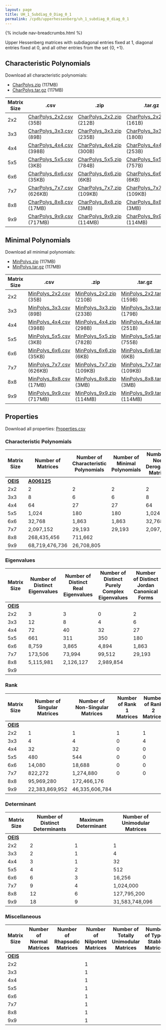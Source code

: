 ```yaml
---
layout: page
title: UH_1_Subdiag_0_Diag_0_1
permalink: /cpdb/upperhessenberg/uh_1_subdiag_0_diag_0_1
---
```


{% include nav-breadcrumbs.html %}

Upper Hessenberg matrices with subdiagonal entries fixed at 1, diagonal entries fixed at 0, and all other entries from the set {0, +1}.

## Characteristic Polynomials

Download all characteristic polynomials:
- <a href="http://cpdb.bohemianmatrices.com/UpperHessenberg/UH_1_Subdiag_0_Diag_0_1/Data/CharPolys.zip">CharPolys.zip</a> (117MB)
- <a href="http://cpdb.bohemianmatrices.com/UpperHessenberg/UH_1_Subdiag_0_Diag_0_1/Data/CharPolys.tar.gz">CharPolys.tar.gz</a> (117MB)

| Matrix Size | .csv | .zip | .tar.gz |
| --- | --- | --- | --- |
| 2x2 | <a href="http://cpdb.bohemianmatrices.com/UpperHessenberg/UH_1_Subdiag_0_Diag_0_1/Data/CharPolys_2x2.csv">CharPolys_2x2.csv</a> (35B)| <a href="http://cpdb.bohemianmatrices.com/UpperHessenberg/UH_1_Subdiag_0_Diag_0_1/Data/CharPolys_2x2.zip">CharPolys_2x2.zip</a> (212B)| <a href="http://cpdb.bohemianmatrices.com/UpperHessenberg/UH_1_Subdiag_0_Diag_0_1/Data/CharPolys_2x2.tar.gz">CharPolys_2x2.tar.gz</a> (161B) |
| 3x3 | <a href="http://cpdb.bohemianmatrices.com/UpperHessenberg/UH_1_Subdiag_0_Diag_0_1/Data/CharPolys_3x3.csv">CharPolys_3x3.csv</a> (89B)| <a href="http://cpdb.bohemianmatrices.com/UpperHessenberg/UH_1_Subdiag_0_Diag_0_1/Data/CharPolys_3x3.zip">CharPolys_3x3.zip</a> (235B)| <a href="http://cpdb.bohemianmatrices.com/UpperHessenberg/UH_1_Subdiag_0_Diag_0_1/Data/CharPolys_3x3.tar.gz">CharPolys_3x3.tar.gz</a> (180B) |
| 4x4 | <a href="http://cpdb.bohemianmatrices.com/UpperHessenberg/UH_1_Subdiag_0_Diag_0_1/Data/CharPolys_4x4.csv">CharPolys_4x4.csv</a> (398B)| <a href="http://cpdb.bohemianmatrices.com/UpperHessenberg/UH_1_Subdiag_0_Diag_0_1/Data/CharPolys_4x4.zip">CharPolys_4x4.zip</a> (300B)| <a href="http://cpdb.bohemianmatrices.com/UpperHessenberg/UH_1_Subdiag_0_Diag_0_1/Data/CharPolys_4x4.tar.gz">CharPolys_4x4.tar.gz</a> (253B) |
| 5x5 | <a href="http://cpdb.bohemianmatrices.com/UpperHessenberg/UH_1_Subdiag_0_Diag_0_1/Data/CharPolys_5x5.csv">CharPolys_5x5.csv</a> (3KB)| <a href="http://cpdb.bohemianmatrices.com/UpperHessenberg/UH_1_Subdiag_0_Diag_0_1/Data/CharPolys_5x5.zip">CharPolys_5x5.zip</a> (784B)| <a href="http://cpdb.bohemianmatrices.com/UpperHessenberg/UH_1_Subdiag_0_Diag_0_1/Data/CharPolys_5x5.tar.gz">CharPolys_5x5.tar.gz</a> (757B) |
| 6x6 | <a href="http://cpdb.bohemianmatrices.com/UpperHessenberg/UH_1_Subdiag_0_Diag_0_1/Data/CharPolys_6x6.csv">CharPolys_6x6.csv</a> (35KB)| <a href="http://cpdb.bohemianmatrices.com/UpperHessenberg/UH_1_Subdiag_0_Diag_0_1/Data/CharPolys_6x6.zip">CharPolys_6x6.zip</a> (6KB)| <a href="http://cpdb.bohemianmatrices.com/UpperHessenberg/UH_1_Subdiag_0_Diag_0_1/Data/CharPolys_6x6.tar.gz">CharPolys_6x6.tar.gz</a> (6KB) |
| 7x7 | <a href="http://cpdb.bohemianmatrices.com/UpperHessenberg/UH_1_Subdiag_0_Diag_0_1/Data/CharPolys_7x7.csv">CharPolys_7x7.csv</a> (626KB)| <a href="http://cpdb.bohemianmatrices.com/UpperHessenberg/UH_1_Subdiag_0_Diag_0_1/Data/CharPolys_7x7.zip">CharPolys_7x7.zip</a> (109KB)| <a href="http://cpdb.bohemianmatrices.com/UpperHessenberg/UH_1_Subdiag_0_Diag_0_1/Data/CharPolys_7x7.tar.gz">CharPolys_7x7.tar.gz</a> (109KB) |
| 8x8 | <a href="http://cpdb.bohemianmatrices.com/UpperHessenberg/UH_1_Subdiag_0_Diag_0_1/Data/CharPolys_8x8.csv">CharPolys_8x8.csv</a> (17MB)| <a href="http://cpdb.bohemianmatrices.com/UpperHessenberg/UH_1_Subdiag_0_Diag_0_1/Data/CharPolys_8x8.zip">CharPolys_8x8.zip</a> (3MB)| <a href="http://cpdb.bohemianmatrices.com/UpperHessenberg/UH_1_Subdiag_0_Diag_0_1/Data/CharPolys_8x8.tar.gz">CharPolys_8x8.tar.gz</a> (3MB) |
| 9x9 | <a href="http://cpdb.bohemianmatrices.com/UpperHessenberg/UH_1_Subdiag_0_Diag_0_1/Data/CharPolys_9x9.csv">CharPolys_9x9.csv</a> (717MB)| <a href="http://cpdb.bohemianmatrices.com/UpperHessenberg/UH_1_Subdiag_0_Diag_0_1/Data/CharPolys_9x9.zip">CharPolys_9x9.zip</a> (114MB)| <a href="http://cpdb.bohemianmatrices.com/UpperHessenberg/UH_1_Subdiag_0_Diag_0_1/Data/CharPolys_9x9.tar.gz">CharPolys_9x9.tar.gz</a> (114MB) |

## Minimal Polynomials

Download all minimal polynomials:
- <a href="http://cpdb.bohemianmatrices.com/UpperHessenberg/UH_1_Subdiag_0_Diag_0_1/Data/MinPolys.zip">MinPolys.zip</a> (117MB)
- <a href="http://cpdb.bohemianmatrices.com/UpperHessenberg/UH_1_Subdiag_0_Diag_0_1/Data/MinPolys.tar.gz">MinPolys.tar.gz</a> (117MB)

| Matrix Size | .csv | .zip | .tar.gz |
| --- | --- | --- | --- |
| 2x2 | <a href="http://cpdb.bohemianmatrices.com/UpperHessenberg/UH_1_Subdiag_0_Diag_0_1/Data/MinPolys_2x2.csv">MinPolys_2x2.csv</a> (35B)| <a href="http://cpdb.bohemianmatrices.com/UpperHessenberg/UH_1_Subdiag_0_Diag_0_1/Data/MinPolys_2x2.zip">MinPolys_2x2.zip</a> (210B)| <a href="http://cpdb.bohemianmatrices.com/UpperHessenberg/UH_1_Subdiag_0_Diag_0_1/Data/MinPolys_2x2.tar.gz">MinPolys_2x2.tar.gz</a> (159B) |
| 3x3 | <a href="http://cpdb.bohemianmatrices.com/UpperHessenberg/UH_1_Subdiag_0_Diag_0_1/Data/MinPolys_3x3.csv">MinPolys_3x3.csv</a> (89B)| <a href="http://cpdb.bohemianmatrices.com/UpperHessenberg/UH_1_Subdiag_0_Diag_0_1/Data/MinPolys_3x3.zip">MinPolys_3x3.zip</a> (233B)| <a href="http://cpdb.bohemianmatrices.com/UpperHessenberg/UH_1_Subdiag_0_Diag_0_1/Data/MinPolys_3x3.tar.gz">MinPolys_3x3.tar.gz</a> (179B) |
| 4x4 | <a href="http://cpdb.bohemianmatrices.com/UpperHessenberg/UH_1_Subdiag_0_Diag_0_1/Data/MinPolys_4x4.csv">MinPolys_4x4.csv</a> (398B)| <a href="http://cpdb.bohemianmatrices.com/UpperHessenberg/UH_1_Subdiag_0_Diag_0_1/Data/MinPolys_4x4.zip">MinPolys_4x4.zip</a> (298B)| <a href="http://cpdb.bohemianmatrices.com/UpperHessenberg/UH_1_Subdiag_0_Diag_0_1/Data/MinPolys_4x4.tar.gz">MinPolys_4x4.tar.gz</a> (251B) |
| 5x5 | <a href="http://cpdb.bohemianmatrices.com/UpperHessenberg/UH_1_Subdiag_0_Diag_0_1/Data/MinPolys_5x5.csv">MinPolys_5x5.csv</a> (3KB)| <a href="http://cpdb.bohemianmatrices.com/UpperHessenberg/UH_1_Subdiag_0_Diag_0_1/Data/MinPolys_5x5.zip">MinPolys_5x5.zip</a> (782B)| <a href="http://cpdb.bohemianmatrices.com/UpperHessenberg/UH_1_Subdiag_0_Diag_0_1/Data/MinPolys_5x5.tar.gz">MinPolys_5x5.tar.gz</a> (755B) |
| 6x6 | <a href="http://cpdb.bohemianmatrices.com/UpperHessenberg/UH_1_Subdiag_0_Diag_0_1/Data/MinPolys_6x6.csv">MinPolys_6x6.csv</a> (35KB)| <a href="http://cpdb.bohemianmatrices.com/UpperHessenberg/UH_1_Subdiag_0_Diag_0_1/Data/MinPolys_6x6.zip">MinPolys_6x6.zip</a> (6KB)| <a href="http://cpdb.bohemianmatrices.com/UpperHessenberg/UH_1_Subdiag_0_Diag_0_1/Data/MinPolys_6x6.tar.gz">MinPolys_6x6.tar.gz</a> (6KB) |
| 7x7 | <a href="http://cpdb.bohemianmatrices.com/UpperHessenberg/UH_1_Subdiag_0_Diag_0_1/Data/MinPolys_7x7.csv">MinPolys_7x7.csv</a> (626KB)| <a href="http://cpdb.bohemianmatrices.com/UpperHessenberg/UH_1_Subdiag_0_Diag_0_1/Data/MinPolys_7x7.zip">MinPolys_7x7.zip</a> (109KB)| <a href="http://cpdb.bohemianmatrices.com/UpperHessenberg/UH_1_Subdiag_0_Diag_0_1/Data/MinPolys_7x7.tar.gz">MinPolys_7x7.tar.gz</a> (109KB) |
| 8x8 | <a href="http://cpdb.bohemianmatrices.com/UpperHessenberg/UH_1_Subdiag_0_Diag_0_1/Data/MinPolys_8x8.csv">MinPolys_8x8.csv</a> (17MB)| <a href="http://cpdb.bohemianmatrices.com/UpperHessenberg/UH_1_Subdiag_0_Diag_0_1/Data/MinPolys_8x8.zip">MinPolys_8x8.zip</a> (3MB)| <a href="http://cpdb.bohemianmatrices.com/UpperHessenberg/UH_1_Subdiag_0_Diag_0_1/Data/MinPolys_8x8.tar.gz">MinPolys_8x8.tar.gz</a> (3MB) |
| 9x9 | <a href="http://cpdb.bohemianmatrices.com/UpperHessenberg/UH_1_Subdiag_0_Diag_0_1/Data/MinPolys_9x9.csv">MinPolys_9x9.csv</a> (717MB)| <a href="http://cpdb.bohemianmatrices.com/UpperHessenberg/UH_1_Subdiag_0_Diag_0_1/Data/MinPolys_9x9.zip">MinPolys_9x9.zip</a> (114MB)| <a href="http://cpdb.bohemianmatrices.com/UpperHessenberg/UH_1_Subdiag_0_Diag_0_1/Data/MinPolys_9x9.tar.gz">MinPolys_9x9.tar.gz</a> (114MB) |



## Properties

Download all properties: <a href="http://cpdb.bohemianmatrices.com/UpperHessenberg/UH_1_Subdiag_0_Diag_0_1/Properties.csv">Properties.csv</a>

### Characteristic Polynomials

| Matrix Size | Number of Matrices | Number of Characteristic Polynomials | Number of Minimal Polynomials | Number of Non-Derogatory Matrices | Maximum Characteristic Height |
| --- | --- | --- | --- | --- | --- |
| [__OEIS__](https://oeis.org/) | [__A006125__](https://oeis.org/A006125) | | | | |
| 2x2 | 2 | 2 | 2 | 2 | 1 |
| 3x3 | 8 | 6 | 6 | 8 | 2 |
| 4x4 | 64 | 27 | 27 | 64 | 3 |
| 5x5 | 1,024 | 180 | 180 | 1,024 | 4 |
| 6x6 | 32,768 | 1,863 | 1,863 | 32,768 | 6 |
| 7x7 | 2,097,152 | 29,193 | 29,193 | 2,097,152 | 12 |
| 8x8 | 268,435,456 | 711,662 | | | 20 |
| 9x9 | 68,719,476,736 | 26,708,805 | | | 33 |

### Eigenvalues

| Matrix Size | Number of Distinct Eigenvalues | Number of Distinct Real Eigenvalues | Number of Distinct Purely Complex Eigenvalues | Number of Distinct Jordan Canonical Forms |
| --- | --- | --- | --- | --- |
| [__OEIS__](https://oeis.org/) | | | | |
| 2x2 | 3 | 3 | 0 | 2 |
| 3x3 | 12 | 8 | 4 | 6 |
| 4x4 | 72 | 40 | 32 | 27 |
| 5x5 | 661 | 311 | 350 | 180 |
| 6x6 | 8,759 | 3,865 | 4,894 | 1,863 |
| 7x7 | 173,506 | 73,994 | 99,512 | 29,193 |
| 8x8 | 5,115,981 | 2,126,127 | 2,989,854 | |
| 9x9 | | | | |

### Rank

| Matrix Size | Number of Singular Matrices | Number of Non-Singular Matrices | Number of Rank 1 Matrices | Number of Rank 2 Matrices | Number of Rank 3 Matrices | Number of Rank 4 Matrices | Number of Rank 5 Matrices | Number of Rank 6 Matrices | Number of Rank 7 Matrices | Number of Rank 8 Matrices | Number of Rank 9 Matrices |
| --- | --- | --- | --- | --- | --- | --- | --- | --- | --- | --- | --- |
| [__OEIS__](https://oeis.org/) | | | | | | | | | | | |
| 2x2 | 1 | 1 | 1 | 1 | | | | | | | |
| 3x3 | 4 | 4 | 0 | 4 | 4 | | | | | | |
| 4x4 | 32 | 32 | 0 | 0 | 32 | 32 | | | | | |
| 5x5 | 480 | 544 | 0 | 0 | 0 | 480 | 544 | | | | |
| 6x6 | 14,080 | 18,688 | 0 | 0 | 0 | 0 | 14,080 | 18,688 | | | |
| 7x7 | 822,272 | 1,274,880 | 0 | 0 | 0 | 0 | 0 | 822,272 | 1,274,880 | | |
| 8x8 | 95,969,280 | 172,466,176 | | | | | | | | | |
| 9x9 | 22,383,869,952 | 46,335,606,784 | | | | | | | | | |

### Determinant

| Matrix Size | Number of Distinct Determinants | Maximum Determinant | Number of Unimodular Matrices |
| --- | --- | --- | --- |
| [__OEIS__](https://oeis.org/) | | | |
| 2x2 | 2 | 1 | 1 |
| 3x3 | 2 | 1 | 4 |
| 4x4 | 3 | 1 | 32 |
| 5x5 | 4 | 2 | 512 |
| 6x6 | 6 | 3 | 16,256 |
| 7x7 | 9 | 4 | 1,024,000 |
| 8x8 | 12 | 6 | 127,795,200 |
| 9x9 | 18 | 9 | 31,583,748,096 |

### Miscellaneous

| Matrix Size | Number of Normal Matrices | Number of Rhapsodic Matrices | Number of Nilpotent Matrices | Number of Totally Unimodular Matrices | Number of Type I Stable Matrices | Number of Type II Stable Matrices |
| --- | --- | --- | --- | --- | --- | --- |
| [__OEIS__](https://oeis.org/) | | | | | | |
| 2x2 | | | 1 | | | |
| 3x3 | | | 1 | | | |
| 4x4 | | | 1 | | | |
| 5x5 | | | 1 | | | |
| 6x6 | | | 1 | | | |
| 7x7 | | | 1 | | | |
| 8x8 | | | 1 | | | |
| 9x9 | | | 1 | | | |

